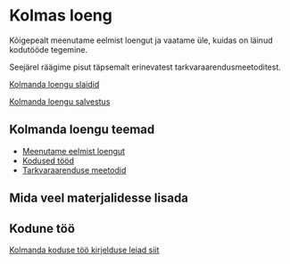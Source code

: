 # Kolmas loeng

Kõigepealt meenutame eelmist loengut ja vaatame üle, kuidas on läinud kodutööde tegemine.

Seejärel räägime pisut täpsemalt erinevatest tarkvaraarendusmeetoditest.

[Kolmanda loengu slaidid](files/slaidid_03.pdf)

[Kolmanda loengu salvestus]()

## Kolmanda loengu teemad

- [Meenutame eelmist loengut](../loeng_02/about.md)
- [Kodused tööd](../../docs/kodusedtood/kodune_02_tagasiside.md)
- [Tarkvaraarenduse meetodid](../../concepts/meetodid/about.md)

## Mida veel materjalidesse lisada

## Kodune töö

[Kolmanda koduse töö kirjelduse leiad siit](../../docs/kodusedtood/kodune_03.md)
